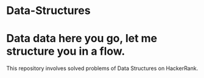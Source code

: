 # Data-Structures

Data data here you go, let me structure you in a flow.
=======
This repository involves solved problems of Data Structures on HackerRank.

